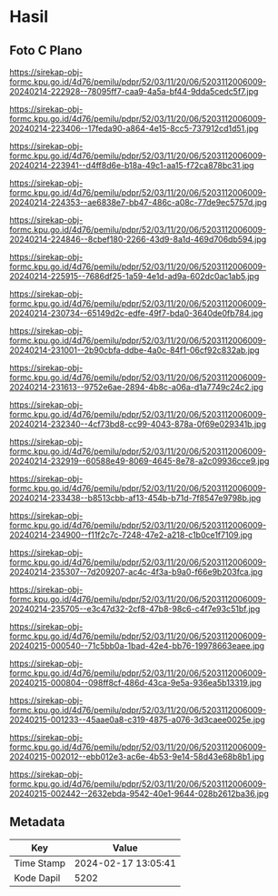 # Hasil

## Foto C Plano

https://sirekap-obj-formc.kpu.go.id/4d76/pemilu/pdpr/52/03/11/20/06/5203112006009-20240214-222928--78095ff7-caa9-4a5a-bf44-9dda5cedc5f7.jpg

https://sirekap-obj-formc.kpu.go.id/4d76/pemilu/pdpr/52/03/11/20/06/5203112006009-20240214-223406--17feda90-a864-4e15-8cc5-737912cd1d51.jpg

https://sirekap-obj-formc.kpu.go.id/4d76/pemilu/pdpr/52/03/11/20/06/5203112006009-20240214-223941--d4ff8d6e-b18a-49c1-aa15-f72ca878bc31.jpg

https://sirekap-obj-formc.kpu.go.id/4d76/pemilu/pdpr/52/03/11/20/06/5203112006009-20240214-224353--ae6838e7-bb47-486c-a08c-77de9ec5757d.jpg

https://sirekap-obj-formc.kpu.go.id/4d76/pemilu/pdpr/52/03/11/20/06/5203112006009-20240214-224846--8cbef180-2266-43d9-8a1d-469d706db594.jpg

https://sirekap-obj-formc.kpu.go.id/4d76/pemilu/pdpr/52/03/11/20/06/5203112006009-20240214-225915--7686df25-1a59-4e1d-ad9a-602dc0ac1ab5.jpg

https://sirekap-obj-formc.kpu.go.id/4d76/pemilu/pdpr/52/03/11/20/06/5203112006009-20240214-230734--65149d2c-edfe-49f7-bda0-3640de0fb784.jpg

https://sirekap-obj-formc.kpu.go.id/4d76/pemilu/pdpr/52/03/11/20/06/5203112006009-20240214-231001--2b90cbfa-ddbe-4a0c-84f1-06cf92c832ab.jpg

https://sirekap-obj-formc.kpu.go.id/4d76/pemilu/pdpr/52/03/11/20/06/5203112006009-20240214-231613--9752e6ae-2894-4b8c-a06a-d1a7749c24c2.jpg

https://sirekap-obj-formc.kpu.go.id/4d76/pemilu/pdpr/52/03/11/20/06/5203112006009-20240214-232340--4cf73bd8-cc99-4043-878a-0f69e029341b.jpg

https://sirekap-obj-formc.kpu.go.id/4d76/pemilu/pdpr/52/03/11/20/06/5203112006009-20240214-232919--60588e49-8069-4645-8e78-a2c09936cce9.jpg

https://sirekap-obj-formc.kpu.go.id/4d76/pemilu/pdpr/52/03/11/20/06/5203112006009-20240214-233438--b8513cbb-af13-454b-b71d-7f8547e9798b.jpg

https://sirekap-obj-formc.kpu.go.id/4d76/pemilu/pdpr/52/03/11/20/06/5203112006009-20240214-234900--f11f2c7c-7248-47e2-a218-c1b0ce1f7109.jpg

https://sirekap-obj-formc.kpu.go.id/4d76/pemilu/pdpr/52/03/11/20/06/5203112006009-20240214-235307--7d209207-ac4c-4f3a-b9a0-f66e9b203fca.jpg

https://sirekap-obj-formc.kpu.go.id/4d76/pemilu/pdpr/52/03/11/20/06/5203112006009-20240214-235705--e3c47d32-2cf8-47b8-98c6-c4f7e93c51bf.jpg

https://sirekap-obj-formc.kpu.go.id/4d76/pemilu/pdpr/52/03/11/20/06/5203112006009-20240215-000540--71c5bb0a-1bad-42e4-bb76-19978663eaee.jpg

https://sirekap-obj-formc.kpu.go.id/4d76/pemilu/pdpr/52/03/11/20/06/5203112006009-20240215-000804--098ff8cf-486d-43ca-9e5a-936ea5b13319.jpg

https://sirekap-obj-formc.kpu.go.id/4d76/pemilu/pdpr/52/03/11/20/06/5203112006009-20240215-001233--45aae0a8-c319-4875-a076-3d3caee0025e.jpg

https://sirekap-obj-formc.kpu.go.id/4d76/pemilu/pdpr/52/03/11/20/06/5203112006009-20240215-002012--ebb012e3-ac6e-4b53-9e14-58d43e68b8b1.jpg

https://sirekap-obj-formc.kpu.go.id/4d76/pemilu/pdpr/52/03/11/20/06/5203112006009-20240215-002442--2632ebda-9542-40e1-9644-028b2612ba36.jpg


## Metadata

| Key        | Value               |
| ---------- | ------------------- |
| Time Stamp | 2024-02-17 13:05:41 |
| Kode Dapil | 5202                |



